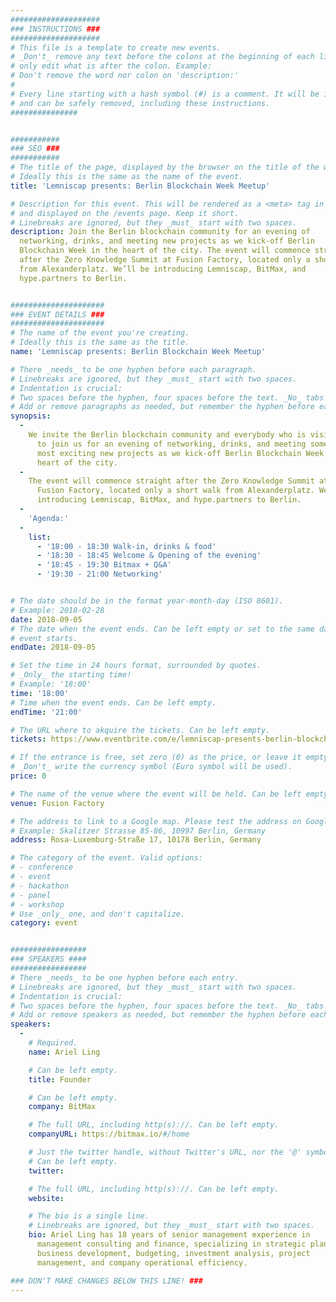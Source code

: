 ```yaml
---
####################
### INSTRUCTIONS ###
####################
# This file is a template to create new events.
# _Don't_ remove any text before the colons at the beginning of each line,
# only edit what is after the colon. Example:
# Don't remove the word nor colon on 'description:'
#
# Every line starting with a hash symbol (#) is a comment. It will be ignored
# and can be safely removed, including these instructions.
###############


###########
### SEO ###
###########
# The title of the page, displayed by the browser on the title of the window.
# Ideally this is the same as the name of the event.
title: 'Lemniscap presents: Berlin Blockchain Week Meetup'

# Description for this event. This will be rendered as a <meta> tag in the HTML,
# and displayed on the /events page. Keep it short.
# Linebreaks are ignored, but they _must_ start with two spaces.
description: Join the Berlin blockchain community for an evening of
  networking, drinks, and meeting new projects as we kick-off Berlin
  Blockchain Week in the heart of the city. The event will commence straight
  after the Zero Knowledge Summit at Fusion Factory, located only a short walk
  from Alexanderplatz. We’ll be introducing Lemniscap, BitMax, and
  hype.partners to Berlin. 


#####################
### EVENT DETAILS ###
#####################
# The name of the event you're creating.
# Ideally this is the same as the title.
name: 'Lemniscap presents: Berlin Blockchain Week Meetup'

# There _needs_ to be one hyphen before each paragraph.
# Linebreaks are ignored, but they _must_ start with two spaces.
# Indentation is crucial:
# Two spaces before the hyphen, four spaces before the text. _No_ tabs allowed.
# Add or remove paragraphs as needed, but remember the hyphen before each entry.
synopsis:
  -
    We invite the Berlin blockchain community and everybody who is visiting
      to join us for an evening of networking, drinks, and meeting some of the
      most exciting new projects as we kick-off Berlin Blockchain Week in the
      heart of the city.
  -
    The event will commence straight after the Zero Knowledge Summit at
      Fusion Factory, located only a short walk from Alexanderplatz. We’ll be
      introducing Lemniscap, BitMax, and hype.partners to Berlin.
  -
    'Agenda:'
  - 
    list:
      - '18:00 - 18:30 Walk-in, drinks & food'
      - '18:30 - 18:45 Welcome & Opening of the evening'
      - '18:45 - 19:30 Bitmax + Q&A'
      - '19:30 - 21:00 Networking'


# The date should be in the format year-month-day (ISO 8601).
# Example: 2018-02-28
date: 2018-09-05
# The date when the event ends. Can be left empty or set to the same day the
# event starts.
endDate: 2018-09-05

# Set the time in 24 hours format, surrounded by quotes.
# _Only_ the starting time!
# Example: '18:00'
time: '18:00'
# Time when the event ends. Can be left empty.
endTime: '21:00'

# The URL where to akquire the tickets. Can be left empty.
tickets: https://www.eventbrite.com/e/lemniscap-presents-berlin-blockchain-week-meetup-tickets-49552542990

# If the entrance is free, set zero (0) as the price, or leave it empty.
# _Don't_ write the currency symbol (Euro symbol will be used).
price: 0

# The name of the venue where the event will be held. Can be left empty.
venue: Fusion Factory

# The address to link to a Google map. Please test the address on Google Maps.
# Example: Skalitzer Strasse 85-86, 10997 Berlin, Germany
address: Rosa-Luxemburg-Straße 17, 10178 Berlin, Germany

# The category of the event. Valid options:
# - conference
# - event
# - hackathon
# - panel
# - workshop
# Use _only_ one, and don't capitalize.
category: event


#################
### SPEAKERS ####
#################
# There _needs_ to be one hyphen before each entry.
# Linebreaks are ignored, but they _must_ start with two spaces.
# Indentation is crucial:
# Two spaces before the hyphen, four spaces before the text. _No_ tabs allowed.
# Add or remove speakers as needed, but remember the hyphen before each entry.
speakers:
  -
    # Required.
    name: Ariel Ling

    # Can be left empty.
    title: Founder

    # Can be left empty.
    company: BitMax

    # The full URL, including http(s)://. Can be left empty.
    companyURL: https://bitmax.io/#/home

    # Just the twitter handle, without Twitter's URL, nor the '@' symbol.
    # Can be left empty.
    twitter:

    # The full URL, including http(s)://. Can be left empty.
    website:

    # The bio is a single line.
    # Linebreaks are ignored, but they _must_ start with two spaces.
    bio: Ariel Ling has 18 years of senior management experience in
      management consulting and finance, specializing in strategic planning,
      business development, budgeting, investment analysis, project
      management, and company operational efficiency.

### DON'T MAKE CHANGES BELOW THIS LINE! ###
---
```

<!-- ### DON'T MAKE CHANGES BELOW THIS LINE! ### -->

<Event-Content/>
